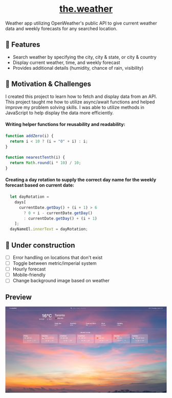 # <div align="center"><center>[the.weather](https://the-weather-six.vercel.app/)</div>

Weather app utilizing OpenWeather's public API to give current weather data and weekly forecasts for any searched location.
  
## :star2: Features
- Search weather by specifying the city, city & state, or city & country
- Display current weather, time, and weekly forecast
- Provides additional details (humidity, chance of rain, visibility)
  
## 🏃 Motivation & Challenges
I created this project to learn how to fetch and display data from an API. This project taught me how to utilize async/await functions and helped improve my problem solving skills. I was able to utilize methods in JavaScript to help display the data more efficiently.

#### Writing helper functions for reusability and readability:
```javascript
function addZero(i) {
  return i < 10 ? (i = "0" + i) : i;
}

function nearestTenth(i) {
  return Math.round(i * 10) / 10;
}
```
#### Creating a day rotation to supply the correct day name for the weekly forecast based on current date:
```javascript
  let dayRotation = 
    days[
      currentDate.getDay() + (i + 1) > 6
        ? 0 + i - currentDate.getDay()
        : currentDate.getDay() + (i + 1)
    ];
  dayNameEl.innerText = dayRotation;
```
  
## :construction: Under construction
- [ ] Error handling on locations that don't exist
- [ ] Toggle between metric/imperial system
- [ ] Hourly forecast
- [ ] Mobile-friendly
- [ ] Change background image based on weather

Preview
---
![preview of weather app](preview_the-weather.jpg)
